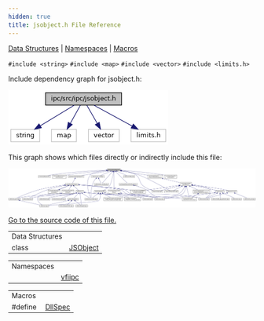 ```yaml
---
hidden: true
title: jsobject.h File Reference
---
```


[Data Structures](#nested-classes) \| [Namespaces](#namespaces) \| [Macros](#define-members)

`#include <string>`
`#include <map>`
`#include <vector>`
`#include <limits.h>`

Include dependency graph for jsobject.h:

![](ipc_2src_2ipc_2jsobject_8h__incl.png)

This graph shows which files directly or indirectly include this file:

![](ipc_2src_2ipc_2jsobject_8h__dep__incl.png)

<a href="ipc_2src_2ipc_2jsobject_8h_source.md">Go to the source code of this file.</a>

|  |  |
|----|----|
| Data Structures |  |
| class   | <a href="classvfiipc_1_1_j_s_object.md">JSObject</a> |

|            |                                                  |
|------------|--------------------------------------------------|
| Namespaces |                                                  |
|            | <a href="namespacevfiipc.md">vfiipc</a> |

|  |  |
|----|----|
| Macros |  |
| #define  | <a href="group__vfiipc.md#gad7c2e1cb200073ed64c64285a5f37231">DllSpec</a> |
